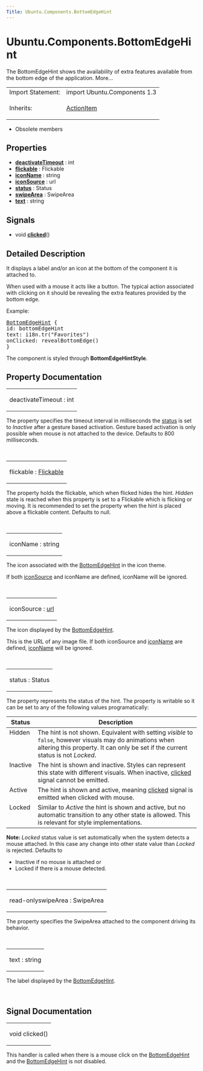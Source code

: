 ```yaml
---
Title: Ubuntu.Components.BottomEdgeHint
---
```


# Ubuntu.Components.BottomEdgeHint

<span class="subtitle"></span>
<!-- $$$BottomEdgeHint-brief -->
<p>The BottomEdgeHint shows the availability of extra features available from the bottom edge of the application. More...</p>
<!-- @@@BottomEdgeHint -->
<table class="alignedsummary">
<tr><td class="memItemLeft rightAlign topAlign"> Import Statement:</td><td class="memItemRight bottomAlign"> import Ubuntu.Components 1.3</td></tr><tr><td class="memItemLeft rightAlign topAlign"> Inherits:</td><td class="memItemRight bottomAlign"> <p><a href="Ubuntu.Components.ActionItem.md">ActionItem</a></p>
</td></tr></table><ul>
<li>Obsolete members</li>
</ul>
<h2 id="properties">Properties</h2>
<ul>
<li class="fn"><b><b><a href="#deactivateTimeout-prop">deactivateTimeout</a></b></b> : int</li>
<li class="fn"><b><b><a href="#flickable-prop">flickable</a></b></b> : Flickable</li>
<li class="fn"><b><b><a href="#iconName-prop">iconName</a></b></b> : string</li>
<li class="fn"><b><b><a href="#iconSource-prop">iconSource</a></b></b> : url</li>
<li class="fn"><b><b><a href="#status-prop">status</a></b></b> : Status</li>
<li class="fn"><b><b><a href="#swipeArea-prop">swipeArea</a></b></b> : SwipeArea</li>
<li class="fn"><b><b><a href="#text-prop">text</a></b></b> : string</li>
</ul>
<h2 id="signals">Signals</h2>
<ul>
<li class="fn">void <b><b><a href="#clicked-signal">clicked</a></b></b>()</li>
</ul>
<!-- $$$BottomEdgeHint-description -->
<h2 id="details">Detailed Description</h2>
</p>
<p>It displays a label and/or an icon at the bottom of the component it is attached to.</p>
<p>When used with a mouse it acts like a button. The typical action associated with clicking on it should be revealing the extra features provided by the bottom edge.</p>
<p>Example:</p>
<pre class="qml"><span class="type"><a href="index.html">BottomEdgeHint</a></span> {
<span class="name">id</span>: <span class="name">bottomEdgeHint</span>
<span class="name">text</span>: <span class="name">i18n</span>.<span class="name">tr</span>(<span class="string">&quot;Favorites&quot;</span>)
<span class="name">onClicked</span>: <span class="name">revealBottomEdge</span>()
}</pre>
<p>The component is styled through <b>BottomEdgeHintStyle</b>.</p>
<!-- @@@BottomEdgeHint -->
<h2>Property Documentation</h2>
<!-- $$$deactivateTimeout -->
<table class="qmlname"><tr valign="top" id="deactivateTimeout-prop"><td class="tblQmlPropNode"><p><span class="name">deactivateTimeout</span> : <span class="type">int</span></p></td></tr></table><p>The property specifies the timeout interval in milliseconds the <a href="#status-prop">status</a> is set to <i>Inactive</i> after a gesture based activation. Gesture based activation is only possible when mouse is not attached to the device. Defaults to 800 milliseconds.</p>
<!-- @@@deactivateTimeout -->
<br/>
<!-- $$$flickable -->
<table class="qmlname"><tr valign="top" id="flickable-prop"><td class="tblQmlPropNode"><p><span class="name">flickable</span> : <span class="type"><a href="../sdk-14.10/QtQuick.Flickable.md">Flickable</a></span></p></td></tr></table><p>The property holds the flickable, which when flicked hides the hint. <i>Hidden</i> state is reached when this property is set to a Flickable which is flicking or moving. It is recommended to set the property when the hint is placed above a flickable content. Defaults to null.</p>
<!-- @@@flickable -->
<br/>
<!-- $$$iconName -->
<table class="qmlname"><tr valign="top" id="iconName-prop"><td class="tblQmlPropNode"><p><span class="name">iconName</span> : <span class="type">string</span></p></td></tr></table><p>The icon associated with the <a href="index.html">BottomEdgeHint</a> in the icon theme.</p>
<p>If both <a href="#iconSource-prop">iconSource</a> and iconName are defined, iconName will be ignored.</p>
<!-- @@@iconName -->
<br/>
<!-- $$$iconSource -->
<table class="qmlname"><tr valign="top" id="iconSource-prop"><td class="tblQmlPropNode"><p><span class="name">iconSource</span> : <span class="type"><a href="http://doc.qt.io/qt-5/qml-url.html">url</a></span></p></td></tr></table><p>The icon displayed by the <a href="index.html">BottomEdgeHint</a>.</p>
<p>This is the URL of any image file. If both iconSource and <a href="#iconName-prop">iconName</a> are defined, <a href="#iconName-prop">iconName</a> will be ignored.</p>
<!-- @@@iconSource -->
<br/>
<!-- $$$status -->
<table class="qmlname"><tr valign="top" id="status-prop"><td class="tblQmlPropNode"><p><span class="name">status</span> : <span class="type">Status</span></p></td></tr></table><p>The property represents the status of the hint. The property is writable so it can be set to any of the following values programatically:</p>
<table class="generic">
<thead><tr class="qt-style"><th >Status</th><th >Description</th></tr></thead>
<tr valign="top"><td >Hidden</td><td >The hint is not shown. Equivalent with setting <i>visible</i> to <code>false</code>, however visuals may do animations when altering this property. It can only be set if the current status is not <i>Locked</i>.</td></tr>
<tr valign="top"><td >Inactive</td><td >The hint is shown and inactive. Styles can represent this state with different visuals. When inactive, <a href="#clicked-signal">clicked</a> signal cannot be emitted.</td></tr>
<tr valign="top"><td >Active</td><td >The hint is shown and active, meaning <a href="#clicked-signal">clicked</a> signal is emitted when clicked with mouse.</td></tr>
<tr valign="top"><td >Locked</td><td >Similar to <i>Active</i> the hint is shown and active, but no automatic transition to any other state is allowed. This is relevant for style implementations.</td></tr>
</table>
<p><b>Note: </b><i>Locked</i> status value is set automatically when the system detects a mouse attached. In this case any change into other state value than <i>Locked</i> is rejected. Defaults to</p><ul>
<li>Inactive if no mouse is attached or</li>
<li>Locked if there is a mouse detected.</li>
</ul>
<!-- @@@status -->
<br/>
<!-- $$$swipeArea -->
<table class="qmlname"><tr valign="top" id="swipeArea-prop"><td class="tblQmlPropNode"><p><span class="qmlreadonly">read-only</span><span class="name">swipeArea</span> : <span class="type">SwipeArea</span></p></td></tr></table><p>The property specifies the SwipeArea attached to the component driving its behavior.</p>
<!-- @@@swipeArea -->
<br/>
<!-- $$$text -->
<table class="qmlname"><tr valign="top" id="text-prop"><td class="tblQmlPropNode"><p><span class="name">text</span> : <span class="type">string</span></p></td></tr></table><p>The label displayed by the <a href="index.html">BottomEdgeHint</a>.</p>
<!-- @@@text -->
<br/>
<h2>Signal Documentation</h2>
<!-- $$$clicked -->
<table class="qmlname"><tr valign="top" id="clicked-signal"><td class="tblQmlFuncNode"><p><span class="type">void</span> <span class="name">clicked</span>()</p></td></tr></table><p>This handler is called when there is a mouse click on the <a href="index.html">BottomEdgeHint</a> and the <a href="index.html">BottomEdgeHint</a> is not disabled.</p>
<!-- @@@clicked -->
<br/>
